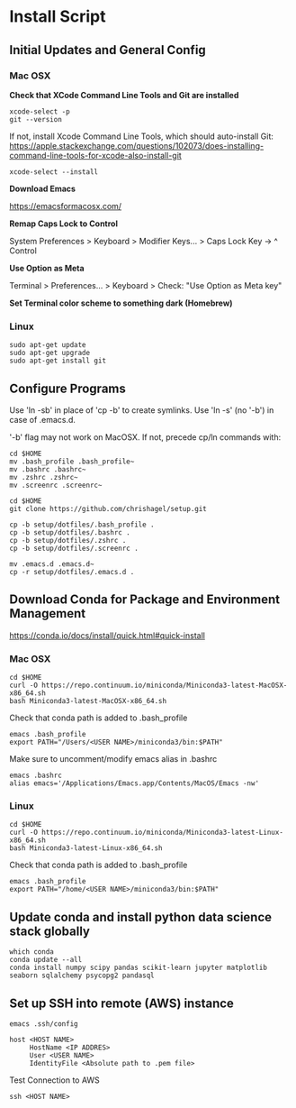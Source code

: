 
# Install Script


## Initial Updates and General Config

### Mac OSX

**Check that XCode Command Line Tools and Git are installed**

~~~
xcode-select -p
git --version
~~~


If not, install Xcode Command Line Tools, which should auto-install Git:
https://apple.stackexchange.com/questions/102073/does-installing-command-line-tools-for-xcode-also-install-git

~~~
xcode-select --install
~~~


**Download Emacs**

https://emacsformacosx.com/


**Remap Caps Lock to Control**

System Preferences > Keyboard > Modifier Keys... > Caps Lock Key -> ^ Control

**Use Option as Meta**

Terminal > Preferences... > Keyboard > Check: "Use Option as Meta key"

**Set Terminal color scheme to something dark (Homebrew)**



### Linux

~~~
sudo apt-get update
sudo apt-get upgrade
sudo apt-get install git
~~~



## Configure Programs 

Use 'ln -sb' in place of 'cp -b' to create symlinks. Use 'ln -s' (no '-b') in case of .emacs.d.

'-b' flag may not work on MacOSX. If not, precede cp/ln commands with:

~~~
cd $HOME
mv .bash_profile .bash_profile~
mv .bashrc .bashrc~
mv .zshrc .zshrc~
mv .screenrc .screenrc~
~~~

~~~
cd $HOME
git clone https://github.com/chrishagel/setup.git

cp -b setup/dotfiles/.bash_profile .
cp -b setup/dotfiles/.bashrc .
cp -b setup/dotfiles/.zshrc .
cp -b setup/dotfiles/.screenrc .

mv .emacs.d .emacs.d~
cp -r setup/dotfiles/.emacs.d .
~~~



## Download Conda for Package and Environment Management

https://conda.io/docs/install/quick.html#quick-install


### Mac OSX

~~~
cd $HOME
curl -O https://repo.continuum.io/miniconda/Miniconda3-latest-MacOSX-x86_64.sh
bash Miniconda3-latest-MacOSX-x86_64.sh 
~~~


Check that conda path is added to .bash_profile

~~~
emacs .bash_profile
export PATH="/Users/<USER NAME>/miniconda3/bin:$PATH"
~~~


Make sure to uncomment/modify emacs alias in .bashrc

~~~
emacs .bashrc
alias emacs='/Applications/Emacs.app/Contents/MacOS/Emacs -nw'
~~~


### Linux

~~~
cd $HOME
curl -O https://repo.continuum.io/miniconda/Miniconda3-latest-Linux-x86_64.sh
bash Miniconda3-latest-Linux-x86_64.sh
~~~


Check that conda path is added to .bash_profile

~~~
emacs .bash_profile
export PATH="/home/<USER NAME>/miniconda3/bin:$PATH"
~~~



## Update conda and install python data science stack globally

~~~
which conda
conda update --all
conda install numpy scipy pandas scikit-learn jupyter matplotlib seaborn sqlalchemy psycopg2 pandasql 
~~~



## Set up SSH into remote (AWS) instance

~~~
emacs .ssh/config
~~~

~~~
host <HOST NAME>
     HostName <IP ADDRES>
     User <USER NAME>
     IdentityFile <Absolute path to .pem file>
~~~


Test Connection to AWS

~~~
ssh <HOST NAME>
~~~

